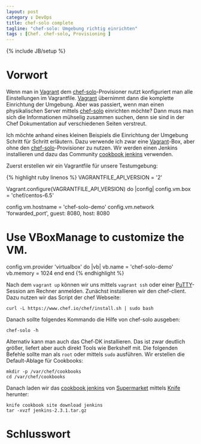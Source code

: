 ```yaml
---
layout: post
category : DevOps
title: chef-solo complete
tagline: "chef-solo: Umgebung richtig einrichten"
tags : [Chef. chef-solo, Provisioning ]
---
```

{% include JB/setup %}
<div class="toc"></div>

# Vorwort

Wenn man in [Vagrant][] dem [chef-solo][]-Provisioner nutzt konfiguriert man alle Einstellungen im Vagrantfile.
[Vagrant][] übernimmt dann die komplette Einrichtung der Umgebung. Aber was passiert, wenn man einen physikalischen
Server mittels [chef-solo][] einrichten möchte? Dann muss man sich die Informationen mühselig zusammen suchen, denn
sie sind in der Chef Dokumentation auf verschiedenen Seiten verstreut.

Ich möchte anhand eines kleinen Beispiels die Einrichtung der Umgebung Schritt für Schritt erläutern. Dazu verwende ich
zwar eine [Vagrant][]-Box, aber ohne den [chef-solo][]-Provisioner zu nutzen. Wir werden einen Jenkins installieren und
dazu das Community [cookbook jenkins][] verwenden.

Zuerst erstellen wir ein Vagrantfile für unsere Testumgebung:

{% highlight ruby linenos %}
VAGRANTFILE_API_VERSION = '2'

Vagrant.configure(VAGRANTFILE_API_VERSION) do |config|
  config.vm.box = 'chef/centos-6.5'

  config.vm.hostname = 'chef-solo-demo'
  config.vm.network 'forwarded_port', guest: 8080, host: 8080

  # Use VBoxManage to customize the VM.
  config.vm.provider 'virtualbox' do |vb|
    vb.name = 'chef-solo-demo'
    vb.memory = 1024
  end
end
{% endhighlight %}

Nach dem `vagrant up` können wir uns mittels `vagrant ssh` oder einer [PuTTY][]-Session am Rechner anmelden.
Zunächst installieren wir den chef-client. Dazu nutzen wir das Script der chef Webseite:

    curl -L https://www.chef.io/chef/install.sh | sudo bash

Danach sollte folgendes Kommando die Hilfe von chef-solo ausgeben:

    chef-solo -h

Alternativ kann man auch das Chef-DK installieren. Das ist zwar deutlich größer, liefert aber auch direkt Tools wie
Berkshelf mit. Die folgenden Befehle sollte man als `root` oder mittels `sudo` ausführen. Wir erstellen die
Default-Ablage für Cookbooks:

    mkdir -p /var/chef/cookbooks
    cd /var/chef/cookbooks

Danach laden wir das [cookbook jenkins][] von [Supermarket][] mittels [Knife][] herunter:

    knife cookbook site download jenkins
    tar -xvzf jenkins-2.3.1.tar.gz


# Schlusswort


[Vagrant]: https://www.vagrantup.com/
[chef-solo]: http://docs.vagrantup.com/v2/provisioning/chef_solo.html
[PuTTY]: http://www.chiark.greenend.org.uk/~sgtatham/putty/download.html
[cookbook jenkins]: https://github.com/opscode-cookbooks/jenkins
[Supermarket]: https://supermarket.chef.io/
[Knife]: https://docs.chef.io/knife.html